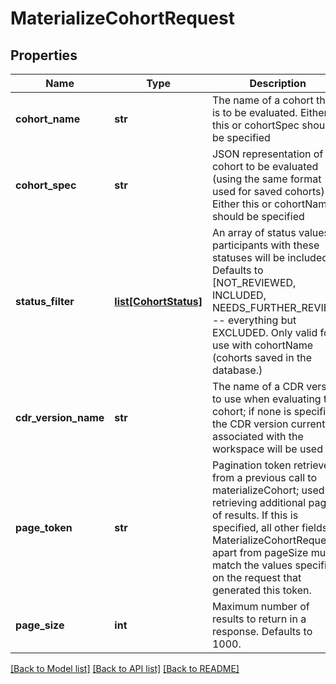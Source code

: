 # MaterializeCohortRequest

## Properties
Name | Type | Description | Notes
------------ | ------------- | ------------- | -------------
**cohort_name** | **str** | The name of a cohort that is to be evaluated. Either this or cohortSpec should be specified  | [optional] 
**cohort_spec** | **str** | JSON representation of a cohort to be evaluated (using the same format used for saved cohorts). Either this or cohortName should be specified  | [optional] 
**status_filter** | [**list[CohortStatus]**](CohortStatus.md) | An array of status values; participants with these statuses will be included. Defaults to [NOT_REVIEWED, INCLUDED, NEEDS_FURTHER_REVIEW] -- everything but EXCLUDED. Only valid for use with cohortName (cohorts saved in the database.)  | [optional] 
**cdr_version_name** | **str** | The name of a CDR version to use when evaluating the cohort; if none is specified, the CDR version currently associated with the workspace will be used  | [optional] 
**page_token** | **str** | Pagination token retrieved from a previous call to materializeCohort; used for retrieving additional pages of results. If this is specified, all other fields on MaterializeCohortRequest apart from pageSize must match the values specified on the request that generated this token.  | [optional] 
**page_size** | **int** | Maximum number of results to return in a response. Defaults to 1000.  | [optional] 

[[Back to Model list]](../README.md#documentation-for-models) [[Back to API list]](../README.md#documentation-for-api-endpoints) [[Back to README]](../README.md)


